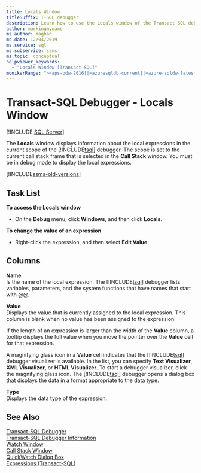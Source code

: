 ```yaml
---
title: Locals Window
titleSuffix: T-SQL debugger
description: Learn how to use the Locals window of the Transact-SQL debugger to display and modify expressions from the current call stack frame.
author: markingmyname
ms.author: maghan
ms.date: 12/04/2019
ms.service: sql
ms.subservice: ssms
ms.topic: conceptual
helpviewer_keywords:
  - "Locals Window [Transact-SQL]"
monikerRange: ">=aps-pdw-2016||=azuresqldb-current||=azure-sqldw-latest||>=sql-server-2016||>=sql-server-linux-2017||=azuresqldb-mi-current"
---
```


# Transact-SQL Debugger - Locals Window

 [!INCLUDE [SQL Server](../../includes/applies-to-version/sqlserver.md)]

The **Locals** window displays information about the local expressions in the current scope of the [!INCLUDE[tsql](../../includes/tsql-md.md)] debugger. The scope is set to the current call stack frame that is selected in the **Call Stack** window. You must be in debug mode to display the local expressions.  

[!INCLUDE[ssms-old-versions](../../includes/ssms-old-versions.md)]

## Task List

**To access the Locals window**
  
-   On the **Debug** menu, click **Windows**, and then click **Locals**.  
  
 **To change the value of an expression**  
  
-   Right-click the expression, and then select **Edit Value**.  
  
## Columns  
 **Name**  
 Is the name of the local expression. The [!INCLUDE[tsql](../../includes/tsql-md.md)] debugger lists variables, parameters, and the system functions that have names that start with @@.  
  
 **Value**  
 Displays the value that is currently assigned to the local expression. This column is blank when no value has been assigned to the expression.  
  
 If the length of an expression is larger than the width of the **Value** column, a tooltip displays the full value when you move the pointer over the **Value** cell for that expression.  
  
 A magnifying glass icon in a **Value** cell indicates that the [!INCLUDE[tsql](../../includes/tsql-md.md)] debugger visualizer is available. In the list, you can specify **Text Visualizer**, **XML Visualizer**, or **HTML Visualizer**. To start a debugger visualizer, click the magnifying glass icon. The [!INCLUDE[tsql](../../includes/tsql-md.md)] debugger opens a dialog box that displays the data in a format appropriate to the data type.  
  
 **Type**  
 Displays the data type of the expression.  
  
## See Also  
 [Transact-SQL Debugger](./transact-sql-debugger.md)   
 [Transact-SQL Debugger Information](./transact-sql-debugger-information.md)   
 [Watch Window](./transact-sql-debugger-watch-window.md)   
 [Call Stack Window](./transact-sql-debugger-call-stack-window.md)   
 [QuickWatch Dialog Box](./transact-sql-debugger-information.md)   
 [Expressions &#40;Transact-SQL&#41;](../../t-sql/language-elements/expressions-transact-sql.md)
